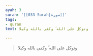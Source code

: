 ```yaml
---
ayah: 3
surah: '[[033-Surah|سورة]]'
tags:
- quran
text: وتوكل على الله ۚ وكفى بالله وكيلا

---
```

> وتوكل على الله ۚ وكفى بالله وكيلا
